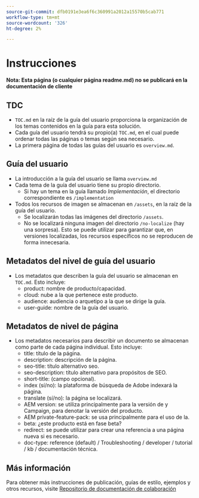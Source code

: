 ```yaml
---
source-git-commit: dfb0191e3ea6f6c360991a2012a15570b5cab771
workflow-type: tm+mt
source-wordcount: '326'
ht-degree: 2%

---
```

# Instrucciones

**Nota: Esta página (o cualquier página readme.md) no se publicará en la documentación de cliente**

## TDC

+ `TOC.md` en la raíz de la guía del usuario proporciona la organización de los temas contenidos en la guía para esta solución.
+ Cada guía del usuario tendrá su propio(a) `TOC.md`, en el cual puede ordenar todas las páginas o temas según sea necesario.
+ La primera página de todas las guías del usuario es `overview.md`.

## Guía del usuario

+ La introducción a la guía del usuario se llama `overview.md`
+ Cada tema de la guía del usuario tiene su propio directorio.
   + Si hay un tema en la guía llamado *Implementación*, el directorio correspondiente es `/implementation`
+ Todos los recursos de imagen se almacenan en `/assets`, en la raíz de la guía del usuario.
   + Se localizarán todas las imágenes del directorio `/assets`.
   + No se localizará ninguna imagen del directorio `/no-localize` (hay una sorpresa). Esto se puede utilizar para garantizar que, en versiones localizadas, los recursos específicos no se reproducen de forma innecesaria.

## Metadatos del nivel de guía del usuario

+ Los metadatos que describen la guía del usuario se almacenan en `TOC.md`. Esto incluye:
   + product: nombre de producto/capacidad.
   + cloud: nube a la que pertenece este producto.
   + audience: audiencia o arquetipo a la que se dirige la guía.
   + user-guide: nombre de la guía del usuario.

## Metadatos de nivel de página

+ Los metadatos necesarios para describir un documento se almacenan como parte de cada página individual. Esto incluye:
   + title: título de la página.
   + description: descripción de la página.
   + seo-title: título alternativo seo.
   + seo-description: título alternativo para propósitos de SEO.
   + short-title: (campo opcional).
   + index (sí/no): la plataforma de búsqueda de Adobe indexará la página.
   + translate (sí/no): la página se localizará.
   + AEM version: se utiliza principalmente para la versión de y Campaign, para denotar la versión del producto.
   + AEM private-feature-pack: se usa principalmente para el uso de la.
   + beta: ¿este producto está en fase beta?
   + redirect: se puede utilizar para crear una referencia a una página nueva si es necesario.
   + doc-type: reference (default) / Troubleshooting / developer / tutorial / kb / documentación técnica.

## Más información

Para obtener más instrucciones de publicación, guías de estilo, ejemplos y otros recursos, visite [Repositorio de documentación de colaboración](https://git.corp.adobe.com/AdobeDocs/collaborative-doc-instructions)
